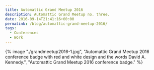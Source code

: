 ```yaml
---
title: Automattic Grand Meetup 2016
description: Automattic Grand Meetup no. three.
date: 2016-09-14T21:41:16+00:00
permalink: /blog/automattic-grand-meetup-2016/
tags:
  - Conferences
  - Work
---
```


{% image "./grandmeetup2016-1.jpg", "Automattic Grand Meetup 2016 conference badge with red and white design and the words David A. Kennedy.", "Automattic Grand Meetup 2016 conference badge." %}
